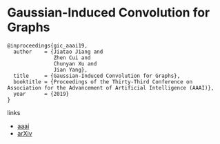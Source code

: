 # Gaussian-Induced Convolution for Graphs

```
@inproceedings{gic_aaai19,
  author    = {Jiatao Jiang and
               Zhen Cui and
               Chunyan Xu and
               Jian Yang},
  title     = {Gaussian-Induced Convolution for Graphs},
  booktitle = {Proceedings of the Thirty-Third Conference on Association for the Advancement of Artificial Intelligence (AAAI)},
  year      = {2019}
}
```

links
- [aaai](https://aaai.org/ojs/index.php/AAAI/article/view/4293)
- [arXiv](https://arxiv.org/abs/1811.04393)

